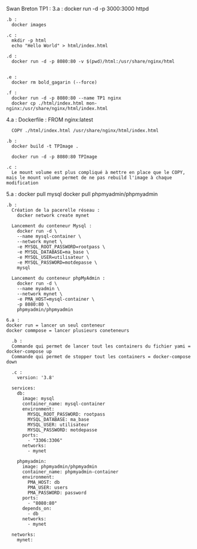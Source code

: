 Swan Breton
TP1 :
  3.a :
    docker run -d -p 3000:3000 httpd
    
    .b :
      docker images

    .c : 
      mkdir -p html
      echo "Hello World" > html/index.html

    .d : 
      docker run -d -p 8080:80 -v $(pwd)/html:/usr/share/nginx/html


    .e :
      docker rm bold_gagarin (--force)

    .f : 
      docker run -d -p 8080:80 --name TP1 nginx
      docker cp ./html/index.html mon-nginx:/usr/share/nginx/html/index.html

  4.a :
    Dockerfile : 
      FROM nginx:latest

      COPY ./html/index.html /usr/share/nginx/html/index.html

    .b :
      docker build -t TPImage .

      docker run -d -p 8080:80 TPImage

    .c : 
      Le mount volume est plus compliqué à mettre en place que le COPY, mais le mount volume permet de ne pas rebuild l'image à chaque modification

   5.a :
    docker pull mysql
    docker pull phpmyadmin/phpmyadmin

    .b :
      Création de la pacerelle réseau :
        docker network create mynet

      Lancement du conteneur Mysql : 
        docker run -d \
        --name mysql-container \
        --network mynet \
        -e MYSQL_ROOT_PASSWORD=rootpass \
        -e MYSQL_DATABASE=ma_base \
        -e MYSQL_USER=utilisateur \
        -e MYSQL_PASSWORD=motdepasse \
        mysql

      Lancement du conteneur phpMyAdmin :
        docker run -d \
        --name myadmin \
        --network mynet \
        -e PMA_HOST=mysql-container \
        -p 8080:80 \
        phpmyadmin/phpmyadmin

    6.a :
    docker run = lancer un seul conteneur
    docker commpose = lancer plusieurs coneteneurs 

      .b :
      Commande qui permet de lancer tout les containers du fichier yami = docker-compose up
      Commande qui permet de stopper tout les containers = docker-compose down

      .c :
        version: '3.8'
      
      services:
        db:
          image: mysql
          container_name: mysql-container
          environment:
            MYSQL_ROOT_PASSWORD: rootpass
            MYSQL_DATABASE: ma_base
            MYSQL_USER: utilisateur
            MYSQL_PASSWORD: motdepasse
          ports:
            - "3306:3306"
          networks:
            - mynet
      
        phpmyadmin:
          image: phpmyadmin/phpmyadmin
          container_name: phpmyadmin-container
          environment:
            PMA_HOST: db
            PMA_USER: users
            PMA_PASSWORD: password
          ports:
            - "8080:80"
          depends_on:
            - db
          networks:
            - mynet
      
      networks:
        mynet:

      
  



      

      

    
    



    
    
  

  
